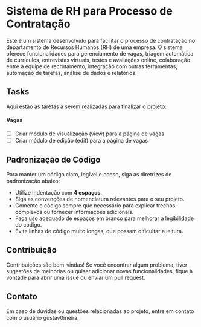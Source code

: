 # Sistema de RH para Processo de Contratação

Este é um sistema desenvolvido para facilitar o processo de contratação no departamento de Recursos Humanos (RH) de uma empresa. O sistema oferece funcionalidades para gerenciamento de vagas, triagem automática de currículos, entrevistas virtuais, testes e avaliações online, colaboração entre a equipe de recrutamento, integração com outras ferramentas, automação de tarefas, análise de dados e relatórios.

## Tasks

Aqui estão as tarefas a serem realizadas para finalizar o projeto:

#### Vagas
- [ ] Criar módulo de visualização (view) para a página de vagas
- [ ] Criar módulo de edição (edit) para a página de vagas

## Padronização de Código

Para manter um código claro, legível e coeso, siga as diretrizes de padronização abaixo:

- Utilize indentação com **4 espaços**.
- Siga as convenções de nomenclatura relevantes para o seu projeto.
- Comente o código sempre que necessário para explicar trechos complexos ou fornecer informações adicionais.
- Faça uso adequado de espaços em branco para melhorar a legibilidade do código.
- Evite linhas de código muito longas, que possam dificultar a leitura.

## Contribuição

Contribuições são bem-vindas! Se você encontrar algum problema, tiver sugestões de melhorias ou quiser adicionar novas funcionalidades, fique à vontade para abrir uma issue ou enviar um pull request.

## Contato

Em caso de dúvidas ou questões relacionadas ao projeto, entre em contato com o usuário gustav0meira.
